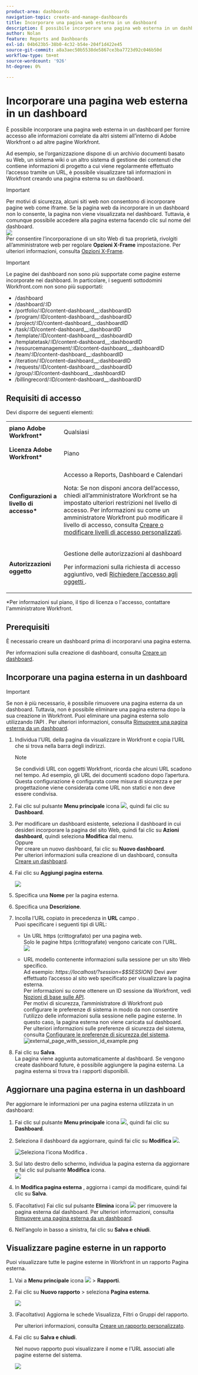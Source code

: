 ```yaml
---
product-area: dashboards
navigation-topic: create-and-manage-dashboards
title: Incorporare una pagina web esterna in un dashboard
description: È possibile incorporare una pagina web esterna in un dashboard per fornire accesso alle informazioni correlate da altri sistemi all’interno di Adobe Workfront o ad altre pagine Workfront.
author: Nolan
feature: Reports and Dashboards
exl-id: 04b623b5-38b0-4c32-b54e-204f1d422e45
source-git-commit: a8a3aec50b5538de5867ce3ba7723d92c046b50d
workflow-type: tm+mt
source-wordcount: '926'
ht-degree: 0%

---
```


# Incorporare una pagina web esterna in un dashboard

È possibile incorporare una pagina web esterna in un dashboard per fornire accesso alle informazioni correlate da altri sistemi all’interno di Adobe Workfront o ad altre pagine Workfront.

Ad esempio, se l’organizzazione dispone di un archivio documenti basato su Web, un sistema wiki o un altro sistema di gestione dei contenuti che contiene informazioni di progetto a cui viene regolarmente effettuato l’accesso tramite un URL, è possibile visualizzare tali informazioni in Workfront creando una pagina esterna su un dashboard.

>[!IMPORTANT]
>
>Per motivi di sicurezza, alcuni siti web non consentono di incorporare pagine web come iframe. Se la pagina web da incorporare in un dashboard non lo consente, la pagina non viene visualizzata nel dashboard. Tuttavia, è comunque possibile accedere alla pagina esterna facendo clic sul nome del dashboard.\
>![](assets/qs-empty-external-page-report-350x165.png)\
>Per consentire l’incorporazione di un sito Web di tua proprietà, rivolgiti all’amministratore web per regolare **Opzioni X-Frame** impostazione. Per ulteriori informazioni, consulta [Opzioni X-Frame](https://developer.mozilla.org/en-US/docs/Web/HTTP/Headers/X-Frame-Options).


>[!IMPORTANT]
>
>Le pagine dei dashboard non sono più supportate come pagine esterne incorporate nei dashboard. In particolare, i seguenti sottodomini Workfront.com non sono più supportati:
>
>* /dashboard &#x200B;
>* /dashboard/:ID &#x200B;
>* /portfolio/:ID/content-dashboard__:dashboardID &#x200B;
>* /program/:ID/content-dashboard__:dashboardID &#x200B;
>* /project/:ID/content-dashboard__:dashboardID &#x200B;
>* /task/:ID/content-dashboard__:dashboardID &#x200B;
>* /template/:ID/content-dashboard__:dashboardID &#x200B;
>* /templatetask/:ID/content-dashboard__:dashboardID &#x200B;
>* /resourcemanagement/:ID/content-dashboard__:dashboardID &#x200B;
>* /team/:ID/content-dashboard__:dashboardID &#x200B;
>* /iteration/:ID/content-dashboard__:dashboardID &#x200B;
>* /requests/:ID/content-dashboard__:dashboardID &#x200B;
>* /group/:ID/content-dashboard__:dashboardID &#x200B;
>* /billingrecord/:ID/content-dashboard__:dashboardID


## Requisiti di accesso

Devi disporre dei seguenti elementi:

<table style="table-layout:auto"> 
 <col> 
 <col> 
 <tbody> 
  <tr> 
   <td role="rowheader"><strong>piano Adobe Workfront*</strong></td> 
   <td> <p>Qualsiasi</p> </td> 
  </tr> 
  <tr> 
   <td role="rowheader"><strong>Licenza Adobe Workfront*</strong></td> 
   <td> <p>Piano </p> </td> 
  </tr> 
  <tr> 
   <td role="rowheader"><strong>Configurazioni a livello di accesso*</strong></td> 
   <td> <p>Accesso a Reports, Dashboard e Calendari</p> <p>Nota: Se non disponi ancora dell’accesso, chiedi all’amministratore Workfront se ha impostato ulteriori restrizioni nel livello di accesso. Per informazioni su come un amministratore Workfront può modificare il livello di accesso, consulta <a href="../../../administration-and-setup/add-users/configure-and-grant-access/create-modify-access-levels.md" class="MCXref xref">Creare o modificare livelli di accesso personalizzati</a>.</p> </td> 
  </tr> 
  <tr> 
   <td role="rowheader"><strong>Autorizzazioni oggetto</strong></td> 
   <td> <p>Gestione delle autorizzazioni al dashboard</p> <p>Per informazioni sulla richiesta di accesso aggiuntivo, vedi <a href="../../../workfront-basics/grant-and-request-access-to-objects/request-access.md" class="MCXref xref">Richiedere l’accesso agli oggetti </a>.</p> </td> 
  </tr> 
 </tbody> 
</table>

&#42;Per informazioni sul piano, il tipo di licenza o l&#39;accesso, contattare l&#39;amministratore Workfront.

## Prerequisiti

È necessario creare un dashboard prima di incorporarvi una pagina esterna.

Per informazioni sulla creazione di dashboard, consulta [Creare un dashboard](../../../reports-and-dashboards/dashboards/creating-and-managing-dashboards/create-dashboard.md).

## Incorporare una pagina esterna in un dashboard

>[!IMPORTANT]
>
>Se non è più necessario, è possibile rimuovere una pagina esterna da un dashboard. Tuttavia, non è possibile eliminare una pagina esterna dopo la sua creazione in Workfront. Puoi eliminare una pagina esterna solo utilizzando l’API . Per ulteriori informazioni, consulta [Rimuovere una pagina esterna da un dashboard](../../../reports-and-dashboards/dashboards/creating-and-managing-dashboards/remove-external-page-from-dashboard.md).

1. Individua l’URL della pagina da visualizzare in Workfront e copia l’URL che si trova nella barra degli indirizzi.

   >[!NOTE]
   >
   >Se condividi URL con oggetti Workfront, ricorda che alcuni URL scadono nel tempo. Ad esempio, gli URL dei documenti scadono dopo l’apertura. Questa configurazione è configurata come misura di sicurezza e per progettazione viene considerata come URL non statici e non deve essere condivisa.

1. Fai clic sul pulsante **Menu principale** icona ![](assets/main-menu-icon.png), quindi fai clic su **Dashboard**.

1. Per modificare un dashboard esistente, seleziona il dashboard in cui desideri incorporare la pagina del sito Web, quindi fai clic su **Azioni dashboard**, quindi seleziona **Modifica** dal menu.\
   Oppure\
   Per creare un nuovo dashboard, fai clic su **Nuovo dashboard**.\
   Per ulteriori informazioni sulla creazione di un dashboard, consulta [Creare un dashboard](../../../reports-and-dashboards/dashboards/creating-and-managing-dashboards/create-dashboard.md).

1. Fai clic su **Aggiungi pagina esterna**.

   ![](assets/qs-add-external-page-350x239.png)

1. Specifica una **Nome** per la pagina esterna.
1. Specifica una **Descrizione**.
1. Incolla l’URL copiato in precedenza in **URL** campo .\
   Puoi specificare i seguenti tipi di URL:

   * Un URL https (crittografato) per una pagina web.\
      Solo le pagine https (crittografate) vengono caricate con l’URL.\
      ![](assets/add-external-page-dialog-qs-350x247.png)

   * URL modello contenente informazioni sulla sessione per un sito Web specifico.\
      Ad esempio: *https://localhost/?session=$$SESSION}*
Devi aver effettuato l’accesso al sito web specificato per visualizzare la pagina esterna.\
      Per informazioni su come ottenere un ID sessione da Workfront, vedi [Nozioni di base sulle API](../../../wf-api/general/api-basics.md).\
      Per motivi di sicurezza, l’amministratore di Workfront può configurare le preferenze di sistema in modo da non consentire l’utilizzo delle informazioni sulla sessione nelle pagine esterne. In questo caso, la pagina esterna non viene caricata sul dashboard.\
      Per ulteriori informazioni sulle preferenze di sicurezza del sistema, consulta [Configurare le preferenze di sicurezza del sistema](../../../administration-and-setup/manage-workfront/security/configure-security-preferences.md).\
      ![external_page_with_session_id_example.png](assets/external-page-with-session-id-example-350x134.png)

1. Fai clic su **Salva**.\
   La pagina viene aggiunta automaticamente al dashboard. Se vengono create dashboard future, è possibile aggiungere la pagina esterna. La pagina esterna si trova tra i rapporti disponibili.

   <!--
   <MadCap:conditionalText data-mc-conditions="QuicksilverOrClassic.Draft mode">
   (NOTE: Alina: *** This is linked to: Creating Dashboards, and Editing Dashboards.)
   </MadCap:conditionalText>
   -->

## Aggiornare una pagina esterna in un dashboard

Per aggiornare le informazioni per una pagina esterna utilizzata in un dashboard:

1. Fai clic sul pulsante **Menu principale** icona ![](assets/main-menu-icon.png), quindi fai clic su **Dashboard**.
1. Seleziona il dashboard da aggiornare, quindi fai clic su **Modifica** ![](assets/edit-icon.png).

   ![Seleziona l’icona Modifica .](assets/nwe-editdashboard2021-350x188.png)

1. Sul lato destro dello schermo, individua la pagina esterna da aggiornare e fai clic sul pulsante **Modifica** icona.\
   ![](assets/nwe-inline-edit-external-page-350x226.png)

1. In **Modifica pagina esterna** , aggiorna i campi da modificare, quindi fai clic su **Salva**.
1. (Facoltativo) Fai clic sul pulsante **Elimina** icona ![](assets/delete.png) per rimuovere la pagina esterna dal dashboard. Per ulteriori informazioni, consulta [Rimuovere una pagina esterna da un dashboard](../../../reports-and-dashboards/dashboards/creating-and-managing-dashboards/remove-external-page-from-dashboard.md).
1. Nell’angolo in basso a sinistra, fai clic su **Salva e chiudi**.

## Visualizzare pagine esterne in un rapporto

Puoi visualizzare tutte le pagine esterne in Workfront in un rapporto Pagina esterna.

1. Vai a **Menu principale** icona ![](assets/main-menu-icon.png) > **Rapporti**.
1. Fai clic su **Nuovo rapporto** > seleziona **Pagina esterna**.

   ![](assets/external-page-new-report-in-dropdown-nwe.png)

1. (Facoltativo) Aggiorna le schede Visualizza, Filtri o Gruppi del rapporto.

   Per ulteriori informazioni, consulta [Creare un rapporto personalizzato](../../../reports-and-dashboards/reports/creating-and-managing-reports/create-custom-report.md).

1. Fai clic su **Salva e chiudi**.

   Nel nuovo rapporto puoi visualizzare il nome e l’URL associati alle pagine esterne del sistema.

   ![](assets/external-page-report-name-url-columns-nwe-350x213.png)
